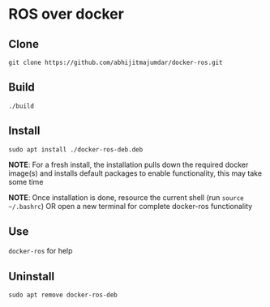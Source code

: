 # ROS over docker

## Clone
`git clone https://github.com/abhijitmajumdar/docker-ros.git`

## Build
`./build`

## Install
`sudo apt install ./docker-ros-deb.deb`

**NOTE**: For a fresh install, the installation pulls down the required docker image(s) and installs default packages to enable functionality, this may take some time

**NOTE**: Once installation is done, resource the current shell (run `source ~/.bashrc`) OR open a new terminal for complete docker-ros functionality

## Use
`docker-ros` for help

## Uninstall
`sudo apt remove docker-ros-deb`